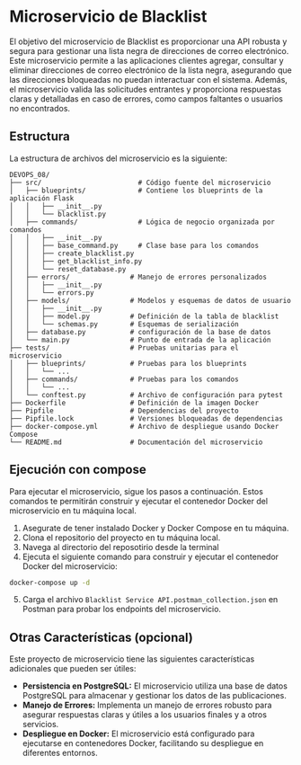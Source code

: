 # Microservicio de Blacklist

El objetivo del microservicio de Blacklist es proporcionar una API robusta y segura para gestionar una lista negra de direcciones de correo electrónico. Este microservicio permite a las aplicaciones clientes agregar, consultar y eliminar direcciones de correo electrónico de la lista negra, asegurando que las direcciones bloqueadas no puedan interactuar con el sistema. Además, el microservicio valida las solicitudes entrantes y proporciona respuestas claras y detalladas en caso de errores, como campos faltantes o usuarios no encontrados.

## Estructura

La estructura de archivos del microservicio es la siguiente:

```
DEVOPS_08/
├── src/                        # Código fuente del microservicio
│   ├── blueprints/             # Contiene los blueprints de la aplicación Flask
│   │   ├── __init__.py
│   │   └── blacklist.py
│   ├── commands/               # Lógica de negocio organizada por comandos
│   │   ├── __init__.py
│   │   ├── base_command.py     # Clase base para los comandos
│   │   ├── create_blacklist.py
│   │   ├── get_blacklist_info.py
│   │   └── reset_database.py
│   ├── errors/               # Manejo de errores personalizados
│   │   ├── __init__.py
│   │   └── errors.py
│   ├── models/               # Modelos y esquemas de datos de usuario
│   │   ├── __init__.py
│   │   ├── model.py          # Definición de la tabla de blacklist
│   │   └── schemas.py        # Esquemas de serialización
│   ├── database.py           # configuración de la base de datos
│   └── main.py               # Punto de entrada de la aplicación
├── tests/                    # Pruebas unitarias para el microservicio
│   ├── blueprints/           # Pruebas para los blueprints
│   │   └── ...
│   ├── commands/             # Pruebas para los comandos
│   │   └── ...
│   └── conftest.py           # Archivo de configuración para pytest
├── Dockerfile                # Definición de la imagen Docker
├── Pipfile                   # Dependencias del proyecto
├── Pipfile.lock              # Versiones bloqueadas de dependencias
├── docker-compose.yml        # Archivo de despliegue usando Docker Compose
└── README.md                 # Documentación del microservicio

```

## Ejecución con compose

Para ejecutar el microservicio, sigue los pasos a continuación. Estos comandos te permitirán construir y ejecutar el contenedor Docker del microservicio en tu máquina local.

1. Asegurate de tener instalado Docker y Docker Compose en tu máquina.
2. Clona el repositorio del proyecto en tu máquina local.
3. Navega al directorio del reposotirio desde la terminal
4. Ejecuta el siguiente comando para construir y ejecutar el contenedor Docker del microservicio:

```bash
docker-compose up -d
```

5. Carga el archivo `Blacklist Service API.postman_collection.json` en Postman para probar los endpoints del microservicio.


## Otras Características (opcional)

Este proyecto de microservicio tiene las siguientes características adicionales que pueden ser útiles:

- **Persistencia en PostgreSQL:** El microservicio utiliza una base de datos PostgreSQL para almacenar y gestionar los datos de las publicaciones.
- **Manejo de Errores:** Implementa un manejo de errores robusto para asegurar respuestas claras y útiles a los usuarios finales y a otros servicios.
- **Despliegue en Docker:** El microservicio está configurado para ejecutarse en contenedores Docker, facilitando su despliegue en diferentes entornos.


